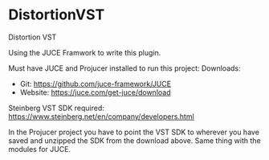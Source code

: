 # DistortionVST
 Distortion VST

Using the JUCE Framwork to write this plugin.

Must have JUCE and Projucer installed to run this project:
Downloads:
- Git: https://github.com/juce-framework/JUCE
- Website: https://juce.com/get-juce/download

Steinberg VST SDK required:
https://www.steinberg.net/en/company/developers.html

In the Projucer project you have to point the VST SDK to wherever you have saved and unzipped the SDK from the download above.
Same thing with the modules for JUCE.
